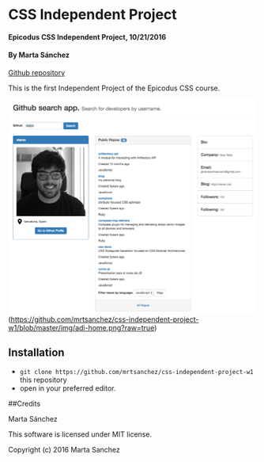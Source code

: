 # CSS Independent Project

#### Epicodus CSS Independent Project, 10/21/2016

#### By **Marta Sánchez**

[Github repository](https://github.com/mrtsanchez/css-independent-project-w1)

This is the first Independent Project of the Epicodus CSS course.

![web-screenshot](https://github.com/mrtsanchez/Github-User-Lookup/blob/master/img/github_vieron.png)(https://github.com/mrtsanchez/css-independent-project-w1/blob/master/img/adi-home.png?raw=true)

## Installation

* `git clone https://github.com/mrtsanchez/css-independent-project-w1` this repository
* open in your preferred editor.

##Credits

Marta Sánchez

This software is licensed under MIT license.

Copyright (c) 2016 Marta Sanchez
